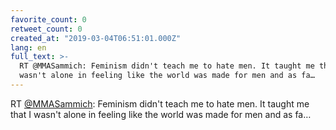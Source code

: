 ```yaml
---
favorite_count: 0
retweet_count: 0
created_at: "2019-03-04T06:51:01.000Z"
lang: en
full_text: >-
  RT @MMASammich: Feminism didn't teach me to hate men. It taught me that I
  wasn't alone in feeling like the world was made for men and as fa…
---
```


RT [@MMASammich](https://twitter.com/MMASammich): Feminism didn't teach me to
hate men. It taught me that I wasn't alone in feeling like the world was made
for men and as fa…
